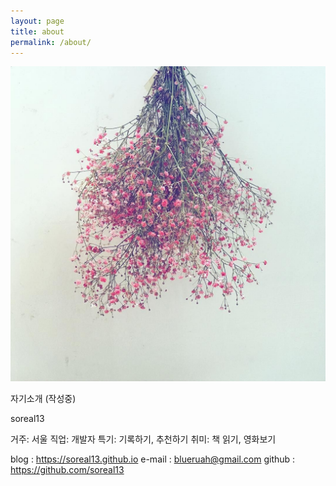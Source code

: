 ```yaml
---
layout: page
title: about
permalink: /about/
---
```



![about profile](https://github.com/soreal13/soreal13.github.io/blob/master/images/profile.jpg "임시 profile")

자기소개 (작성중)

soreal13

거주: 서울
직업: 개발자
특기: 기록하기, 추천하기
취미: 책 읽기, 영화보기

blog : https://soreal13.github.io
e-mail : blueruah@gmail.com
github : https://github.com/soreal13
